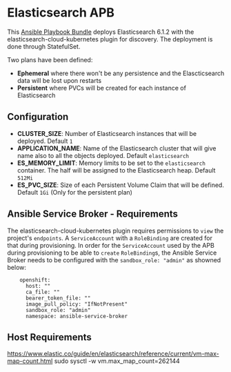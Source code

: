 # Elasticsearch APB

This [Ansible Playbook Bundle](https://github.com/ansibleplaybookbundle/ansible-playbook-bundle) deploys Elasticsearch 6.1.2 with the elasticsearch-cloud-kubernetes plugin for discovery. The deployment is done through StatefulSet.

Two plans have been defined:
* **Ephemeral** where there won't be any persistence and the Elascticsearch data will be lost upon restarts
* **Persistent** where PVCs will be created for each instance of Elasticsearch

## Configuration

* **CLUSTER_SIZE**: Number of Elasticsearch instances that will be deployed. Default `1`
* **APPLICATION_NAME**: Name of the Elasticsearch cluster that will give name also to all the objects deployed. Default `elasticsearch`
* **ES_MEMORY_LIMIT**: Memory limits to be set to the `elasticsearch` container. The half will be assigned to the Elasticsearch heap. Default `512Mi`
* **ES_PVC_SIZE**: Size of each Persistent Volume Claim that will be defined. Default `1Gi` (Only for the persistent plan)

## Ansible Service Broker - Requirements

The elasticsearch-cloud-kubernetes plugin requires permissions to `view` the project's `endpoints`. A `ServiceAccount` with a `RoleBinding` are created for that during provisioning.
In order for the `ServiceAccount` used by the APB during provisioning to be able to `create` `RoleBinding`s, the Ansible Service Broker needs to be configured with the `sandbox_role: "admin"` as showned below:

```
    openshift:
      host: ""
      ca_file: ""
      bearer_token_file: ""
      image_pull_policy: "IfNotPresent"
      sandbox_role: "admin"
      namespace: ansible-service-broker
```

## Host Requirements

https://www.elastic.co/guide/en/elasticsearch/reference/current/vm-max-map-count.html
sudo sysctl -w vm.max_map_count=262144
